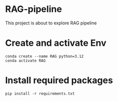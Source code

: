 # RAG-pipeline
This project is about to explore RAG pipeline 

# Create and activate Env
```
conda create --name RAG python=3.12
conda activate RAG
```
# Install required packages
```
pip install -r requirements.txt
```
